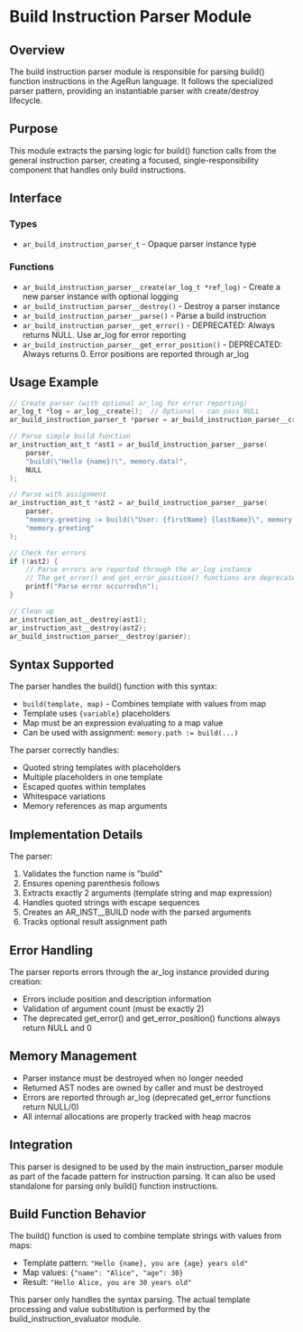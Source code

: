 # Build Instruction Parser Module

## Overview

The build instruction parser module is responsible for parsing build() function instructions in the AgeRun language. It follows the specialized parser pattern, providing an instantiable parser with create/destroy lifecycle.

## Purpose

This module extracts the parsing logic for build() function calls from the general instruction parser, creating a focused, single-responsibility component that handles only build instructions.

## Interface

### Types

- `ar_build_instruction_parser_t` - Opaque parser instance type

### Functions

- `ar_build_instruction_parser__create(ar_log_t *ref_log)` - Create a new parser instance with optional logging
- `ar_build_instruction_parser__destroy()` - Destroy a parser instance
- `ar_build_instruction_parser__parse()` - Parse a build instruction
- `ar_build_instruction_parser__get_error()` - DEPRECATED: Always returns NULL. Use ar_log for error reporting
- `ar_build_instruction_parser__get_error_position()` - DEPRECATED: Always returns 0. Error positions are reported through ar_log

## Usage Example

```c
// Create parser (with optional ar_log for error reporting)
ar_log_t *log = ar_log__create();  // Optional - can pass NULL
ar_build_instruction_parser_t *parser = ar_build_instruction_parser__create(log);

// Parse simple build function
ar_instruction_ast_t *ast1 = ar_build_instruction_parser__parse(
    parser, 
    "build(\"Hello {name}!\", memory.data)", 
    NULL
);

// Parse with assignment
ar_instruction_ast_t *ast2 = ar_build_instruction_parser__parse(
    parser,
    "memory.greeting := build(\"User: {firstName} {lastName}\", memory.user)",
    "memory.greeting"
);

// Check for errors
if (!ast2) {
    // Parse errors are reported through the ar_log instance
    // The get_error() and get_error_position() functions are deprecated
    printf("Parse error occurred\n");
}

// Clean up
ar_instruction_ast__destroy(ast1);
ar_instruction_ast__destroy(ast2);
ar_build_instruction_parser__destroy(parser);
```

## Syntax Supported

The parser handles the build() function with this syntax:
- `build(template, map)` - Combines template with values from map
- Template uses `{variable}` placeholders
- Map must be an expression evaluating to a map value
- Can be used with assignment: `memory.path := build(...)`

The parser correctly handles:
- Quoted string templates with placeholders
- Multiple placeholders in one template
- Escaped quotes within templates
- Whitespace variations
- Memory references as map arguments

## Implementation Details

The parser:
1. Validates the function name is "build"
2. Ensures opening parenthesis follows
3. Extracts exactly 2 arguments (template string and map expression)
4. Handles quoted strings with escape sequences
5. Creates an AR_INST__BUILD node with the parsed arguments
6. Tracks optional result assignment path

## Error Handling

The parser reports errors through the ar_log instance provided during creation:
- Errors include position and description information
- Validation of argument count (must be exactly 2)
- The deprecated get_error() and get_error_position() functions always return NULL and 0

## Memory Management

- Parser instance must be destroyed when no longer needed
- Returned AST nodes are owned by caller and must be destroyed
- Errors are reported through ar_log (deprecated get_error functions return NULL/0)
- All internal allocations are properly tracked with heap macros

## Integration

This parser is designed to be used by the main instruction_parser module as part of the facade pattern for instruction parsing. It can also be used standalone for parsing only build() function instructions.

## Build Function Behavior

The build() function is used to combine template strings with values from maps:
- Template pattern: `"Hello {name}, you are {age} years old"`
- Map values: `{"name": "Alice", "age": 30}`
- Result: `"Hello Alice, you are 30 years old"`

This parser only handles the syntax parsing. The actual template processing and value substitution is performed by the build_instruction_evaluator module.